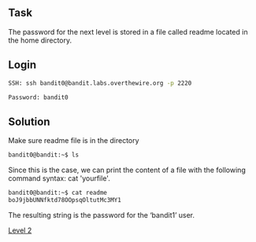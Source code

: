 
## Task
The password for the next level is stored in a file called readme located in the home directory.
## Login
```bash
SSH: ssh bandit0@bandit.labs.overthewire.org -p 2220
```
```bash
Password: bandit0
```

## Solution




Make sure readme file is in the directory
```bash
bandit0@bandit:~$ ls
```
Since this is the case, we can print the content of a file with the following command syntax: cat 'yourfile'.
```bash
bandit0@bandit:~$ cat readme
boJ9jbbUNNfktd78OOpsqOltutMc3MY1
```
The resulting string is the password for the ‘bandit1’ user.

[Level 2](Level%202.md)
